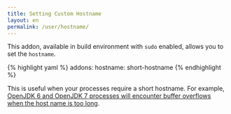 ```yaml
---
title: Setting Custom Hostname
layout: en
permalink: /user/hostname/
---
```


This addon, available in build environment with `sudo` enabled,
allows you to set the `hostname`.

{% highlight yaml %}
addons:
  hostname: short-hostname
{% endhighlight %}

This is useful when your processes require a short hostname.
For example, [OpenJDK 6 and OpenJDK 7 processes will encounter
buffer overflows when the host name is too long](https://github.com/travis-ci/travis-ci/issues/5227).
